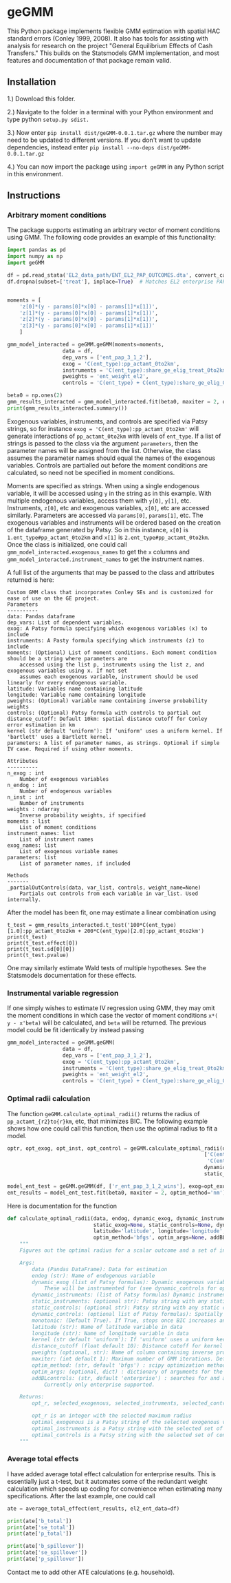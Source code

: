 # geGMM 

This Python package implements flexible GMM estimation with spatial HAC standard errors (Conley 1999, 2008). It also has tools for assisting with analysis for research on the project "General Equilibrium Effects of Cash Transfers." This builds on the Statsmodels GMM implementation, and most features and documentation of that package remain valid.

## Installation 

1.) Download this folder. 

2.) Navigate to the folder in a terminal with your Python environment and type python `setup.py sdist.` 

3.) Now enter `pip install dist/geGMM-0.0.1.tar.gz` where the number may need to be updated to different versions. If you don't want to update dependencies, instead enter `pip install --no-deps dist/geGMM-0.0.1.tar.gz`

4.) You can now import the package using `import geGMM` in any Python script in this environment. 

## Instructions 

### Arbitrary moment conditions 

The package supports estimating an arbitrary vector of moment conditions using GMM. The following code provides an example of this functionality: 

```python
import pandas as pd
import numpy as np 
import geGMM

df = pd.read_stata('EL2_data_path/ENT_EL2_PAP_OUTCOMES.dta', convert_categoricals=False)
df.dropna(subset=['treat'], inplace=True)  # Matches EL2 enterprise PAP analysis 


moments = [
    'z[0]*(y - params[0]*x[0] - params[1]*x[1])',
    'z[1]*(y - params[0]*x[0] - params[1]*x[1])',
    'z[2]*(y - params[0]*x[0] - params[1]*x[1])',
    'z[3]*(y - params[0]*x[0] - params[1]*x[1])'
    ]

gmm_model_interacted = geGMM.geGMM(moments=moments, 
                  data = df, 
                  dep_vars = ['ent_pap_3_1_2'],
                  exog = 'C(ent_type):pp_actamt_0to2km', 
                  instruments = 'C(ent_type):share_ge_elig_treat_0to2km + C(ent_type):share_ge_elig_treat_0to2km:share_ge_elig_0to2km',
                  pweights = 'ent_weight_el2',
                  controls = 'C(ent_type) + C(ent_type):share_ge_elig_0to2km + C(wave)')

beta0 = np.ones(2)
gmm_results_interacted = gmm_model_interacted.fit(beta0, maxiter = 2, optim_method='nm')  # Just identified so just want one-step
print(gmm_results_interacted.summary())

```

Exogenous variables, instruments, and controls are specified via Patsy strings, so for instance `exog = 'C(ent_type):pp_actamt_0to2km'` will generate interactions of `pp_actamt_0to2km` with levels of `ent_type`. If a list of strings is passed to the class via the argument `parameters`, then the parameter names will be assigned from the list. Otherwise, the class assumes the parameter names should equal the names of the exogenous variables. Controls are partialled out before the moment conditions are calculated, so need not be specified in moment conditions. 

Moments are specified as strings. When using a single endogenous variable, it will be accessed using `y` in the string as in this example. With multiple endogenous variables, access them with `y[0]`, `y[1]`, etc. Instruments, `z[0]`, etc and exogenous variables, `x[0]`, etc are accessed similarly. Parameters are accessed via `params[0]`, `params[1]`, etc. The exogenous variables and instruments will be ordered based on the creation of the dataframe generated by Patsy. So in this instance, `x[0]` is `1.ent_type#pp_actamt_0to2km` and `x[1]` is `2.ent_type#pp_actamt_0to2km`. Once the class is initialized, one could call `gmm_model_interacted.exogenous_names` to get the `x` columns and `gmm_model_interacted.instrument_names` to get the instrument names. 

A full list of the arguments that may be passed to the class and attributes returned is here: 

```
Custom GMM class that incorporates Conley SEs and is customized for ease of use on the GE project.
Parameters
----------
data: Pandas dataframe 
dep_vars: List of dependent variables.  
exog: A Patsy formula specifying which exogenous variables (x) to include 
instruments: A Pasty formula specifying which instruments (z) to include 
moments: (Optional) List of moment conditions. Each moment condition should be a string where parameters are 
    accessed using the list p, instruments using the list z, and exogenous variables using x. If not set 
    assumes each exogenous variable, instrument should be used linearly for every endogenous variable.
latitude: Variables name containing latitude 
longitude: Variable name containing longitude 
pweights: (Optional) variable name containing inverse probability weights 
controls: (Optional) Patsy formula with controls to partial out 
distance_cutoff: Default 10km: spatial distance cutoff for Conley error estimation in km
kernel (str default 'uniform'): If 'uniform' uses a uniform kernel. If 'bartlett' uses a Bartlett kernel. 
parameters: A list of parameter names, as strings. Optional if simple IV case. Required if using other moments.

Attributes
----------
n_exog : int
    Number of exogenous variables
n_endog : int
    Number of endogenous variables
n_inst : int 
    Number of instruments 
weights : ndarray
    Inverse probability weights, if specified 
moments : list
    List of moment conditions
instrument_names: list 
    List of instrument names
exog_names: list 
    List of exogenous variable names
parameters: list 
    List of parameter names, if included

Methods
-------
_partialOutControls(data, var_list, controls, weight_name=None)
    Partials out controls from each variable in var_list. Used internally.
```

After the model has been fit, one may estimate a linear combination using 

```
t_test = gmm_results_interacted.t_test('100*C(ent_type)[1.0]:pp_actamt_0to2km + 200*C(ent_type)[2.0]:pp_actamt_0to2km')
print(t_test) 
print(t_test.effect[0])
print(t_test.sd[0][0])
print(t_test.pvalue)
```

One may similarly estimate Wald tests of multiple hypotheses. See the Statsmodels documentation for these effects. 

### Instrumental variable regression 

If one simply wishes to estimate IV regression using GMM, they may omit the moment conditions in which case the vector of moment conditions `x*( y - x'beta)` will be calculated, and `beta` will be returned. The previous model could be fit identically by instead passing

```python
gmm_model_interacted = geGMM.geGMM( 
                  data = df, 
                  dep_vars = ['ent_pap_3_1_2'],
                  exog = 'C(ent_type):pp_actamt_0to2km', 
                  instruments = 'C(ent_type):share_ge_elig_treat_0to2km + C(ent_type):share_ge_elig_treat_0to2km:share_ge_elig_0to2km',
                  pweights = 'ent_weight_el2',
                  controls = 'C(ent_type) + C(ent_type):share_ge_elig_0to2km + C(wave)')
```

### Optimal radii calculation 

The function `geGMM.calculate_optimal_radii()` returns the radius of `pp_actamt_{r2}to{r}km`, etc, that minimizes BIC. The following example shows how one could call this function, then use the optimal radius to fit a model. 

```python
optr, opt_exog, opt_inst, opt_control = geGMM.calculate_optimal_radii(df, 'r_ent_pap_3_3_4_PPP_wins', ['C(ent_type):pp_actamt_{}to{}km'], 
                                                                ['C(ent_type):share_ge_elig_treat_{}to{}km',
                                                                 'C(ent_type):share_ge_elig_treat_{}to{}km:share_ge_elig_{}to{}km'], 
                                                                dynamic_controls = ['C(ent_type):share_ge_elig_{}to{}km'],
                                                                static_controls='C(ent_type) + C(wave)', pweights='ent_weight_el2')

model_ent_test = geGMM.geGMM(df, ['r_ent_pap_3_1_2_wins'], exog=opt_exog, instruments=opt_inst, controls=opt_control, pweights='ent_weight_el2')
ent_results = model_ent_test.fit(beta0, maxiter = 2, optim_method='nm')
```

Here is documentation for the function 

```python
def calculate_optimal_radii(data, endog, dynamic_exog, dynamic_instruments, static_instruments=None, 
                            static_exog=None, static_controls=None, dynamic_controls=None, monotonic=True,
                            latitude='latitude', longitude='longitude', kernel='uniform', distance_cutoff=10, pweights=None, maxiter=1,
                            optim_method='bfgs', optim_args=None, addBLcontrols='enterprise'):
    """
    Figures out the optimal radius for a scalar outcome and a set of instruments by minimizing BIC. Only supports a single outcome.

    Args: 
        data (Pandas DataFrame): Data for estimation 
        endog (str): Name of endogenous variable 
        dynamic_exog (list of Patsy formulas): Dynamic exogenous variables in form of var_{}to{}km, where {} and {} will be filled with r-2 r km in loop. 
            These will be instrumented for (see dynamic_controls for optional controls)
        dynamic_instruments: (list of Patsy formulas) Dynamic instruments in form of var_{}to{}km, where {} and {} will be filled with r-2 r km in loop
        static_instruments: (optional str): Patsy string with any static instruments to include 
        static_controls: (optional str): Patsy string with any static controls (e.g. FEs) to include 
        dynamic_controls: (optional list of Patsy formulas): Spatially varying controls specified as Patsys formulas of var_{}to{}km, where {} and {} will be filled with r-2 r km in loop
        monotonic: (Default True). If True, stops once BIC increases and returns the prior value. Faster but less robust. 
        latitude (str): Name of latitude variable in data 
        longitude (str): Name of longitude variable in data
        kernel (str default 'uniform'): If 'uniform' uses a uniform kernel. If 'bartlett' uses a Bartlett kernel. If 'pos_def' uses (1 - dist/dist_cutoff)^2 to ensure positive definite covariance. 
        distance_cutoff (float default 10): Distance cutoff for kernel in km 
        pweights (optional, str): Name of column containing inverse probability weights in data 
        maxiter: (int default 1): Maximum number of GMM iterations. Default is 1, but if using 2 step GMM performance is better with set to 2.
        optim_method: (str, default 'bfgs') : scipy optimization method. bfgs is default for speed, 'nm' is more robust but slower. 
        optim_args: (optional, dict) : dictionary of arguments for the optimization algorithm (e.g. increase max iterations)
        addBLcontrols: (str, default 'enterprise') : searches for and adds BL controls if available. Default is to add enterprise BL controls.
            Currently only enterprise supported.

    Returns:
        opt_r, selected_exogenous, selected_instruments, selected_controls 

        opt_r is an integer with the selected maximum radius 
        optimal_exogenous is a Patsy string of the selected exogenous variables 
        optimal_instruments is a Patsy string with the selected set of instruments 
        optimal_controls is a Patsy string with the selected set of controls 
    """
```

### Average total effects 

I have added average total effect calculation for enterprise results. This is essentially just a t-test, but it automates some of the redundant weight calculation which speeds up coding for convenience when estimating many specifications. After the last example, one could call 

```python
ate = average_total_effect(ent_results, el2_ent_data=df)

print(ate['b_total'])
print(ate['se_total'])
print(ate['p_total'])

print(ate['b_spillover'])
print(ate['se_spillover'])
print(ate['p_spillover'])

```

Contact me to add other ATE calculations (e.g. household). 
